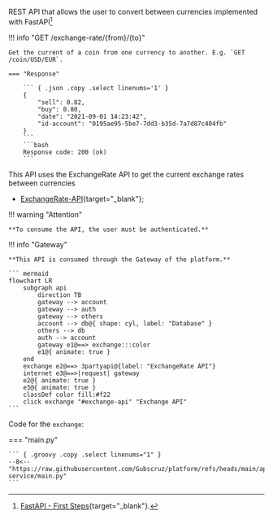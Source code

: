 REST API that allows the user to convert between currencies implemented with FastAPI[^1]

!!! info "GET /exchange-rate/{from}/{to}"

    Get the current of a coin from one currency to another. E.g. `GET /coin/USD/EUR`.

    === "Response"

        ``` { .json .copy .select linenums='1' }
        {
            "sell": 0.82,
            "buy": 0.80,
            "date": "2021-09-01 14:23:42",
            "id-account": "0195ae95-5be7-7dd3-b35d-7a7d87c404fb"
        }
        ```
        ```bash
        Response code: 200 (ok)
        ```

This API uses the ExchangeRate API to get the current exchange rates between currencies

- [ExchangeRate-API](https://www.exchangerate-api.com/){target="_blank"};

!!! warning "Attention"

    **To consume the API, the user must be authenticated.**

!!! info "Gateway"

    **This API is consumed through the Gateway of the platform.**

    ``` mermaid
    flowchart LR
        subgraph api
            direction TB
            gateway --> account
            gateway --> auth
            gateway --> others
            account --> db@{ shape: cyl, label: "Database" }
            others --> db
            auth --> account
            gateway e1@==> exchange:::color
            e1@{ animate: true }
        end
        exchange e2@==> 3partyapi@{label: "ExchangeRate API"}
        internet e3@==>|request| gateway
        e2@{ animate: true }
        e3@{ animate: true }
        classDef color fill:#f22
        click exchange "#exchange-api" "Exchange API"
    ```

[^1]: [FastAPI - First Steps](https://fastapi.tiangolo.com/tutorial/first-steps/){target="_blank"}.


Code for the `exchange`:

=== "main.py"

    ``` { .groovy .copy .select linenums="1" }
    --8<-- "https://raw.githubusercontent.com/Gubscruz/platform/refs/heads/main/api/exchange-service/main.py"
    ```